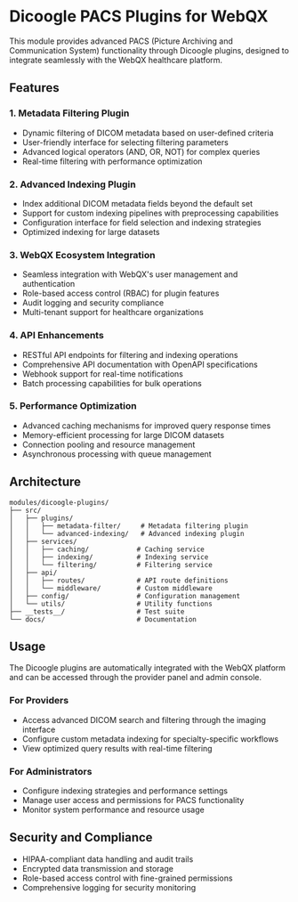 # Dicoogle PACS Plugins for WebQX

This module provides advanced PACS (Picture Archiving and Communication System) functionality through Dicoogle plugins, designed to integrate seamlessly with the WebQX healthcare platform.

## Features

### 1. Metadata Filtering Plugin
- Dynamic filtering of DICOM metadata based on user-defined criteria
- User-friendly interface for selecting filtering parameters
- Advanced logical operators (AND, OR, NOT) for complex queries
- Real-time filtering with performance optimization

### 2. Advanced Indexing Plugin
- Index additional DICOM metadata fields beyond the default set
- Support for custom indexing pipelines with preprocessing capabilities
- Configuration interface for field selection and indexing strategies
- Optimized indexing for large datasets

### 3. WebQX Ecosystem Integration
- Seamless integration with WebQX's user management and authentication
- Role-based access control (RBAC) for plugin features
- Audit logging and security compliance
- Multi-tenant support for healthcare organizations

### 4. API Enhancements
- RESTful API endpoints for filtering and indexing operations
- Comprehensive API documentation with OpenAPI specifications
- Webhook support for real-time notifications
- Batch processing capabilities for bulk operations

### 5. Performance Optimization
- Advanced caching mechanisms for improved query response times
- Memory-efficient processing for large DICOM datasets
- Connection pooling and resource management
- Asynchronous processing with queue management

## Architecture

```
modules/dicoogle-plugins/
├── src/
│   ├── plugins/
│   │   ├── metadata-filter/     # Metadata filtering plugin
│   │   └── advanced-indexing/   # Advanced indexing plugin
│   ├── services/
│   │   ├── caching/            # Caching service
│   │   ├── indexing/           # Indexing service
│   │   └── filtering/          # Filtering service
│   ├── api/
│   │   ├── routes/             # API route definitions
│   │   └── middleware/         # Custom middleware
│   ├── config/                 # Configuration management
│   └── utils/                  # Utility functions
├── __tests__/                  # Test suite
└── docs/                       # Documentation
```

## Usage

The Dicoogle plugins are automatically integrated with the WebQX platform and can be accessed through the provider panel and admin console.

### For Providers
- Access advanced DICOM search and filtering through the imaging interface
- Configure custom metadata indexing for specialty-specific workflows
- View optimized query results with real-time filtering

### For Administrators
- Configure indexing strategies and performance settings
- Manage user access and permissions for PACS functionality
- Monitor system performance and resource usage

## Security and Compliance

- HIPAA-compliant data handling and audit trails
- Encrypted data transmission and storage
- Role-based access control with fine-grained permissions
- Comprehensive logging for security monitoring